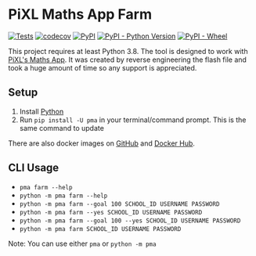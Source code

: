 # PiXL Maths App Farm
[![Tests](https://github.com/nihaals/pixl-maths-app-farm/workflows/Tests/badge.svg)](https://github.com/nihaals/pixl-maths-app-farm/actions?query=workflow%3ATests)
[![codecov](https://codecov.io/gh/OrangutanGaming/pixl-maths-app-farm/branch/master/graph/badge.svg)](https://codecov.io/gh/nihaals/pixl-maths-app-farm)
[![PyPI](https://img.shields.io/pypi/v/pixl-maths-app-farm)](https://pypi.org/project/PMA/)
[![PyPI - Python Version](https://img.shields.io/pypi/pyversions/PMA)](https://pypi.org/project/PMA/)
[![PyPI - Wheel](https://img.shields.io/pypi/wheel/PMA)](https://pypi.org/project/PMA/)

This project requires at least Python 3.8.
The tool is designed to work with [PiXL's Maths App](https://mathsapp.pixl.org.uk/PMA2.html).
It was created by reverse engineering the flash file and took a huge amount of time so any
support is appreciated.

## Setup
1. Install [Python](https://www.python.org/downloads/)
2. Run `pip install -U pma` in your terminal/command prompt. This is the same command to update

There are also docker images on [GitHub](https://github.com/nihaals/pixl-maths-app-farm/packages) and [Docker Hub](https://hub.docker.com/r/orangutan/pma).

## CLI Usage
* `pma farm --help`
* `python -m pma farm --help`
* `python -m pma farm --goal 100 SCHOOL_ID USERNAME PASSWORD`
* `python -m pma farm --yes SCHOOL_ID USERNAME PASSWORD`
* `python -m pma farm --goal 100 --yes SCHOOL_ID USERNAME PASSWORD`
* `python -m pma farm SCHOOL_ID USERNAME PASSWORD`

Note: You can use either `pma` or `python -m pma`
